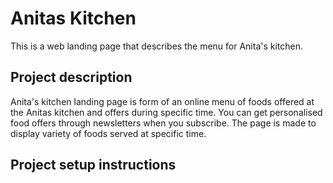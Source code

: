 # Anitas Kitchen
This is a web landing page that describes the menu for Anita's kitchen.
## Project description
Anita's kitchen landing page is form of an online menu of foods offered at the Anitas kitchen and offers during specific time. You can get personalised food offers through newsletters when you subscribe. The page is made to display variety of foods served at specific time.
## Project setup instructions

